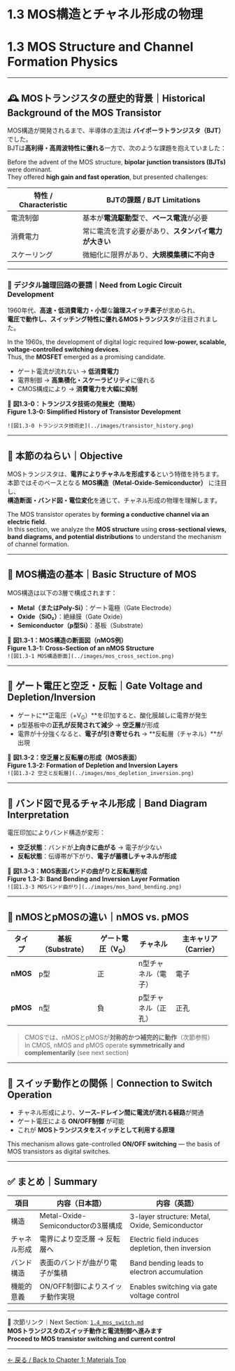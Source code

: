 # 1.3 MOS構造とチャネル形成の物理  
# 1.3 MOS Structure and Channel Formation Physics

---

## 🕰️ MOSトランジスタの歴史的背景｜Historical Background of the MOS Transistor

MOS構造が開発されるまで、半導体の主流は **バイポーラトランジスタ（BJT）** でした。  
BJTは**高利得・高周波特性に優れる**一方で、次のような課題を抱えていました：

Before the advent of the MOS structure, **bipolar junction transistors (BJTs)** were dominant.  
They offered **high gain and fast operation**, but presented challenges:

| 特性 / Characteristic | BJTの課題 / BJT Limitations |
|-----------------------|-----------------------------|
| 電流制御 | 基本が**電流駆動型**で、**ベース電流**が必要 |
| 消費電力 | 常に電流を流す必要があり、**スタンバイ電力が大きい** |
| スケーリング | 微細化に限界があり、**大規模集積に不向き** |

---

### 🔸 デジタル論理回路の要請｜Need from Logic Circuit Development

1960年代、**高速・低消費電力・小型**な**論理スイッチ素子**が求められ、  
**電圧で動作し、スイッチング特性に優れるMOSトランジスタ**が注目されました。

In the 1960s, the development of digital logic required **low-power, scalable, voltage-controlled switching devices**.  
Thus, the **MOSFET** emerged as a promising candidate.

- ゲート電流が流れない → **低消費電力**  
- 電界制御 → **高集積化・スケーラビリティ**に優れる  
- CMOS構成により → **消費電力を大幅に抑制**

📘 **図1.3-0：トランジスタ技術の発展史（簡略）**  
**Figure 1.3-0: Simplified History of Transistor Development**

`![図1.3-0 トランジスタ技術史](../images/transistor_history.png)`

---

## 🎯 本節のねらい｜Objective

MOSトランジスタは、**電界によりチャネルを形成する**という特徴を持ちます。  
本節ではそのベースとなる **MOS構造（Metal-Oxide-Semiconductor）** に注目し、  
**構造断面・バンド図・電位変化**を通じて、チャネル形成の物理を理解します。

The MOS transistor operates by **forming a conductive channel via an electric field**.  
In this section, we analyze the **MOS structure** using **cross-sectional views, band diagrams, and potential distributions** to understand the mechanism of channel formation.

---

## 🔹 MOS構造の基本｜Basic Structure of MOS

MOS構造は以下の3層で構成されます：

- **Metal（またはPoly-Si）**：ゲート電極（Gate Electrode）  
- **Oxide（SiO₂）**：絶縁膜（Gate Oxide）  
- **Semiconductor（p型Si）**：基板（Substrate）

📘 **図1.3-1：MOS構造の断面図（nMOS例）**  
**Figure 1.3-1: Cross-Section of an nMOS Structure**  
`![図1.3-1 MOS構造断面](../images/mos_cross_section.png)`

---

## 🔹 ゲート電圧と空乏・反転｜Gate Voltage and Depletion/Inversion

- ゲートに**正電圧（+V<sub>G</sub>）**を印加すると、酸化膜越しに電界が発生  
- p型基板中の**正孔が反発されて減少** → **空乏層**が形成  
- 電界が十分強くなると、**電子が引き寄せられ** → **反転層（チャネル）**が出現

📘 **図1.3-2：空乏層と反転層の形成（MOS表面）**  
**Figure 1.3-2: Formation of Depletion and Inversion Layers**  
`![図1.3-2 空乏と反転層](../images/mos_depletion_inversion.png)`

---

## 🔹 バンド図で見るチャネル形成｜Band Diagram Interpretation

電圧印加によりバンド構造が変形：

- **空乏状態**：バンドが**上向きに曲がる** → 電子が少ない  
- **反転状態**：伝導帯が下がり、**電子が蓄積しチャネルが形成**

📘 **図1.3-3：MOS表面バンドの曲がりと反転層形成**  
**Figure 1.3-3: Band Bending and Inversion Layer Formation**  
`![図1.3-3 MOSバンド曲がり](../images/mos_band_bending.png)`

---

## 🔹 nMOSとpMOSの違い｜nMOS vs. pMOS

| タイプ | 基板（Substrate） | ゲート電圧（V<sub>G</sub>） | チャネル | 主キャリア（Carrier） |
|--------|--------------------|------------------------------|----------|------------------------|
| **nMOS** | p型 | 正 | n型チャネル（電子） | 電子 |
| **pMOS** | n型 | 負 | p型チャネル（正孔） | 正孔 |

> CMOSでは、nMOSとpMOSが**対称的かつ補完的に動作**（次節参照）  
> In CMOS, nMOS and pMOS operate **symmetrically and complementarily** (see next section)

---

## 🔹 スイッチ動作との関係｜Connection to Switch Operation

- チャネル形成により、**ソース–ドレイン間に電流が流れる経路**が開通  
- ゲート電圧による **ON/OFF制御** が可能  
- これが **MOSトランジスタをスイッチとして利用する原理**

This mechanism allows gate-controlled **ON/OFF switching** — the basis of MOS transistors as digital switches.

---

## ✅ まとめ｜Summary

| 項目 | 内容（日本語） | 内容（英語） |
|------|----------------|---------------|
| 構造 | Metal-Oxide-Semiconductorの3層構成 | 3-layer structure: Metal, Oxide, Semiconductor |
| チャネル形成 | 電界により空乏層 → 反転層へ | Electric field induces depletion, then inversion |
| バンド構造 | 表面のバンドが曲がり電子が集積 | Band bending leads to electron accumulation |
| 機能的意義 | ON/OFF制御によりスイッチ動作実現 | Enables switching via gate voltage control |

---

📎 次節リンク｜Next Section: [`1.4_mos_switch.md`](./1.4_mos_switch.md)  
**MOSトランジスタのスイッチ動作と電流制御へ進みます**  
**Proceed to MOS transistor switching and current control**

---

[← 戻る / Back to Chapter 1: Materials Top](./README.md)

